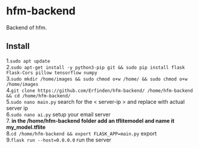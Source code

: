 # hfm-backend
Backend of hfm.

## Install
1.`sudo apt update`<br>
2.`sudo apt-get install -y python3-pip git && sudo pip install flask Flask-Cors pillow tensorflow numpy` <br>
3.`sudo mkdir /home/images && sudo chmod o+w /home/ && sudo chmod o+w /home/images` <br>
4.`git clone https://github.com/Erfinden/hfm-backend/ /home/hfm-backend && cd /home/hfm-backend/`<br>
5.`sudo nano main.py` search for the < server-ip > and replace with actual server ip<br>
6.`sudo nano ai.py` setup your email server <br> 
7. **in the /home/hfm-backend folder add an tflitemodel and name it my_model.tflite**  
8.`cd /home/hfm-backend && export FLASK_APP=main.py` export  <br>
9.`flask run --host=0.0.0.0` run the server <br>

